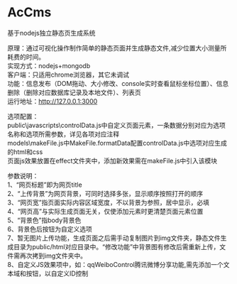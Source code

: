 AcCms
=====

基于nodejs独立静态页生成系统

原理：通过可视化操作制作简单的静态页面并生成静态文件,减少位置大小测量所耗费的时间。<br />
实现方式：nodejs+mongodb <br />
客户端：只适用chrome浏览器，其它未调试 <br />
功能：信息发布（DOM拖动、大小修改、console实时查看鼠标坐标位置）、信息删除（删除对应数据库记录及本地文件）、列表页 <br />
运行地址：http://127.0.0.1:3000 <br />

选项配置： <br />
public\javascripts\controlData.js中自定义页面元素，一条数据分别对应为选项名称和选项所需参数，详见各项对应注释  <br />
models\makeFile.js中MakeFile.formatData配置controlData.js中选项对应生成的html和css <br />
页面js效果放置在effect文件夹中，添加新效果需在makeFile.js中引入该模块 <br />

参数说明： <br />
1、“网页标题”即为网页title <br />
2、“上传背景”为网页背景，可同时选择多张，显示顺序按照打开的顺序 <br />
3、“网页宽”指页面实际内容区域宽度，不以背景为参照，居中显示，必填 <br />
4、“网页高”与实际生成页面无关，仅使添加元素时更清楚页面元素位置 <br />
5、“背景色”指body背景色 <br />
6、背景色后按钮为自定义选项 <br />
7、暂无图片上传功能，生成页面之后需手动复制图片到img文件夹，静态文件生成目录为public/html对应目录中。“修改功能”中背景图有修改后需重新上传，文件需再次拷到img文件夹中。 <br />
8、自定义JS效果项中，如：qqWeiboControl腾讯微博分享功能,需先添加一个文本域和按钮，以自定义ID控制 <br />







